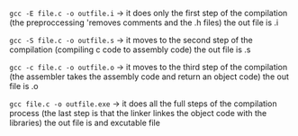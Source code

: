 `gcc -E file.c -o outfile.i` -> it does only the first step of the compilation (the preproccessing 'removes comments and the .h files) the out file is .i

`gcc -S file.c -o outfile.s` -> it moves to the second step of the compilation (compiling c code to assembly code) the out file is .s

`gcc -c file.c -o outfile.o` -> it moves to the third step of the compilation (the assembler takes the assembly code and return an object code) the out file is .o  

`gcc file.c -o outfile.exe` -> it does all the full steps of the compilation process (the last step is that the linker linkes the object code with the libraries) the out file is and excutable file
